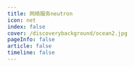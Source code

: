```yaml
---
title: 网络服务neutron
icon: net 
index: false
cover: /discoverybackground/ocean2.jpg
pageInfo: false
article: false
timeline: false
---
```


<Catalog />

